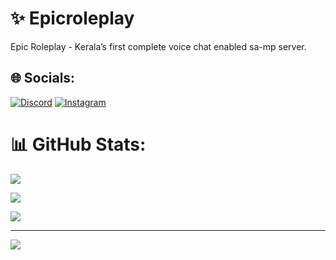 # ✨ Epicroleplay


Epic Roleplay - Kerala’s first complete voice chat enabled sa-mp server.

## 🌐 Socials:

[![Discord](https://img.shields.io/badge/Discord-%237289DA.svg?logo=discord&logoColor=white)](https://discord.gg/http://dsc.gg/epic-rp) [![Instagram](https://img.shields.io/badge/Instagram-%23E4405F.svg?logo=Instagram&logoColor=white)](https://instagram.com/epic.roleplay) 

# 📊 GitHub Stats:

![](https://github-readme-stats.vercel.app/api?username=epicroleplaykl&theme=jolly&hide_border=true&include_all_commits=true&count_private=false)<br/>

![](https://github-readme-streak-stats.herokuapp.com/?user=epicroleplaykl&theme=jolly&hide_border=true)<br/>

![](https://github-readme-stats.vercel.app/api/top-langs/?username=epicroleplaykl&theme=jolly&hide_border=true&include_all_commits=true&count_private=false&layout=compact)

---

[![](https://visitcount.itsvg.in/api?id=epicroleplaykl&icon=0&color=0)](https://visitcount.itsvg.in)


